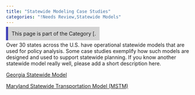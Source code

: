 ```yaml
---
title: "Statewide Modeling Case Studies"
categories: "!Needs Review,Statewide Models"
---
```


<span style="background:lightgrey;padding:10px;border-left: thick double #0000aa;"> This page is part of the Category \[.</span>

Over 30 states across the U.S. have operational statewide models that are used for policy analysis. Some case studies exemplify how such models are designed and used to support statewide planning. If you know another statewide model really well, please add a short description here.

[Georgia Statewide Model](Georgia_Statewide_Model)

[Maryland Statewide Transportation Model (MSTM)](Maryland_Statewide_Transportation_Model)

